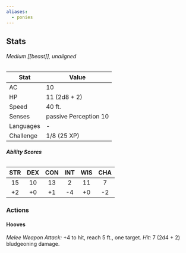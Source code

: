```yaml
---
aliases:
  - ponies
---
```

## Stats
###### *Medium [[beast]], unaligned*
| Stat           | Value                 |
| -------------- | --------------------- |
| AC             | 10                    |
| HP             | 11 (2d8 + 2)          |
| Speed          | 40 ft.                |
| Senses         | passive Perception 10 |
| Languages      | -                     |
| Challenge      | 1/8 (25 XP)           |
###### **Ability Scores**
| STR | DEX | CON | INT | WIS | CHA |
|:---:|:---:|:---:|:---:|:---:|:---:|
| 15  | 10  | 13  |  2  | 11  |  7  |
| +2  | +0  | +1  | -4  | +0  | -2  |
### Actions
#### Hooves
_Melee Weapon Attack:_ +4 to hit, reach 5 ft., one target. 
_Hit:_ 7 (2d4 + 2) bludgeoning damage.